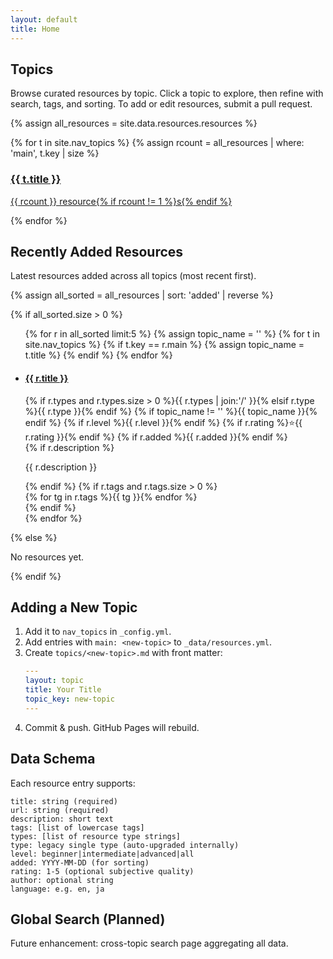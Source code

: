 ```yaml
---
layout: default
title: Home
---
```


## Topics

<p>Browse curated resources by topic. Click a topic to explore, then refine with search, tags, and sorting. To add or edit resources, submit a pull request.</p>

{% assign all_resources = site.data.resources.resources %}
<div class="topics-grid">
{% for t in site.nav_topics %}
  {% assign rcount = all_resources | where: 'main', t.key | size %}
  <a class="topic-card" href="{{ '/topics/' | append: t.key | append: '/' | relative_url }}">
    <h3>{{ t.title }}</h3>
    <p>{{ rcount }} resource{% if rcount != 1 %}s{% endif %}</p>
  </a>
{% endfor %}
</div>

## Recently Added Resources

<p>Latest resources added across all topics (most recent first).</p>

{% assign all_sorted = all_resources | sort: 'added' | reverse %}

{% if all_sorted.size > 0 %}
<ul class="resource-list">
{% for r in all_sorted limit:5 %}
  {% assign topic_name = '' %}
  {% for t in site.nav_topics %}
    {% if t.key == r.main %}
      {% assign topic_name = t.title %}
    {% endif %}
  {% endfor %}
  <li class="resource-item">
    <h4><a href="{{ r.url }}" target="_blank" rel="noopener">{{ r.title }}</a></h4>
    <div class="resource-meta">
      {% if r.types and r.types.size > 0 %}<span>{{ r.types | join:'/' }}</span>{% elsif r.type %}<span>{{ r.type }}</span>{% endif %}
      {% if topic_name != '' %}<span>{{ topic_name }}</span>{% endif %}
      {% if r.level %}<span>{{ r.level }}</span>{% endif %}
      {% if r.rating %}<span>⭐{{ r.rating }}</span>{% endif %}
      {% if r.added %}<span>{{ r.added }}</span>{% endif %}
    </div>
    {% if r.description %}<p class="resource-desc">{{ r.description }}</p>{% endif %}
    {% if r.tags and r.tags.size > 0 %}
      <div class="badge-group">
        {% for tg in r.tags %}<span class="tag-badge" title="Tag: {{ tg }}">{{ tg }}</span>{% endfor %}
      </div>
    {% endif %}
  </li>
{% endfor %}
</ul>
{% else %}
<p>No resources yet.</p>
{% endif %}

## Adding a New Topic

1. Add it to `nav_topics` in `_config.yml`.
2. Add entries with `main: <new-topic>` to `_data/resources.yml`.
3. Create `topics/<new-topic>.md` with front matter: 
   ```yaml
   ---
   layout: topic
   title: Your Title
   topic_key: new-topic
   ---
   ```
4. Commit & push. GitHub Pages will rebuild.

## Data Schema

Each resource entry supports:

```
title: string (required)
url: string (required)
description: short text
tags: [list of lowercase tags]
types: [list of resource type strings]
type: legacy single type (auto-upgraded internally)
level: beginner|intermediate|advanced|all
added: YYYY-MM-DD (for sorting)
rating: 1-5 (optional subjective quality)
author: optional string
language: e.g. en, ja
```

## Global Search (Planned)

Future enhancement: cross-topic search page aggregating all data.